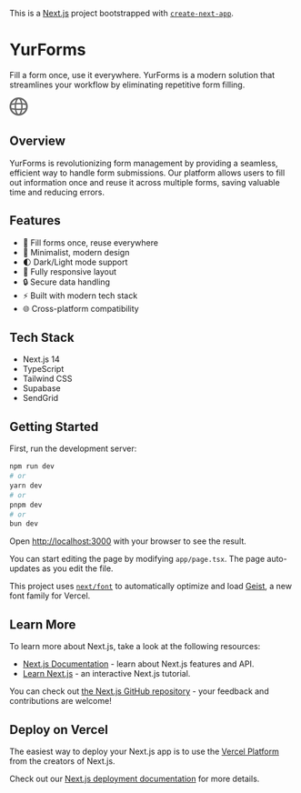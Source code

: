 This is a [Next.js](https://nextjs.org) project bootstrapped with [`create-next-app`](https://nextjs.org/docs/app/api-reference/cli/create-next-app).

# YurForms

Fill a form once, use it everywhere. YurForms is a modern solution that streamlines your workflow by eliminating repetitive form filling.

![YurForms](public/globe.svg)

## Overview

YurForms is revolutionizing form management by providing a seamless, efficient way to handle form submissions. Our platform allows users to fill out information once and reuse it across multiple forms, saving valuable time and reducing errors.

## Features

- 🔄 Fill forms once, reuse everywhere
- 🎨 Minimalist, modern design
- 🌓 Dark/Light mode support
- 📱 Fully responsive layout
- 🔒 Secure data handling
- ⚡ Built with modern tech stack
- 🌐 Cross-platform compatibility

## Tech Stack

- Next.js 14
- TypeScript
- Tailwind CSS
- Supabase
- SendGrid

## Getting Started

First, run the development server:

```bash
npm run dev
# or
yarn dev
# or
pnpm dev
# or
bun dev
```

Open [http://localhost:3000](http://localhost:3000) with your browser to see the result.

You can start editing the page by modifying `app/page.tsx`. The page auto-updates as you edit the file.

This project uses [`next/font`](https://nextjs.org/docs/app/building-your-application/optimizing/fonts) to automatically optimize and load [Geist](https://vercel.com/font), a new font family for Vercel.

## Learn More

To learn more about Next.js, take a look at the following resources:

- [Next.js Documentation](https://nextjs.org/docs) - learn about Next.js features and API.
- [Learn Next.js](https://nextjs.org/learn) - an interactive Next.js tutorial.

You can check out [the Next.js GitHub repository](https://github.com/vercel/next.js) - your feedback and contributions are welcome!

## Deploy on Vercel

The easiest way to deploy your Next.js app is to use the [Vercel Platform](https://vercel.com/new?utm_medium=default-template&filter=next.js&utm_source=create-next-app&utm_campaign=create-next-app-readme) from the creators of Next.js.

Check out our [Next.js deployment documentation](https://nextjs.org/docs/app/building-your-application/deploying) for more details.

